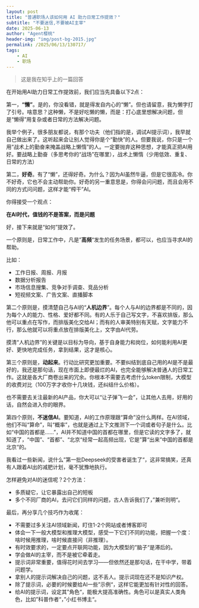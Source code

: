 ```yaml
---
layout: post
title: "普通职场人该如何用 AI 助力日常工作提效？"
subtitle: "不要迷信,不要被AI主宰"
date: 2025-06-13
author: "Agent樱桃"
header-img: "img/post-bg-2015.jpg"
permalink: /2025/06/13/130717/
tags: 
    - AI
    - 职场
---
```

>这是我在知乎上的一篇回答

在开始用AI助力日常工作提效前，我们应当先具备以下2点：

第一，**“懒”**。是的，你没看错，就是得发自内心的“懒”。但也请留意，我为懒字打了引号。啥意思？这种懒，不是好吃懒的懒，而是：打心底里想解决问题，但是“懒得”用复杂或者日常的方法解决问题。

我举个例子，很多朋友都说，有那个功夫（他们指的是，调试AI提示词），我早就自己做出来了。这听起来会让别人觉得你是个“勤快”的人。但要我说，你只是一个用“战术上的勤奋来掩盖战略上懒惰”的人。一定要抛弃这种思想，才能真正把AI用好。要战略上勤奋（多思考你的“战场”在哪里），战术上懒惰（少用低效、重复、日常的方法）

第二，**好奇**。有了“懒”，还得好奇。为什么？因为AI虽然牛逼，但是它很高冷。你不好奇，它也不会主动帮助你。好奇的另一重意思是，你得会问问题，而且会用不同的方式问问题，这样才能“榨干”AI。

你得接受一个观点：

**在AI时代，值钱的不是答案，而是问题**

好，接下来就是“如何”提效了。

一个原则是，日常工作中，凡是”**高频**“发生的任务场景，都可以，也应当寻求AI的帮助。

比如：

- 工作日报、周报、月报
- 数据分析报告
- 市场信息搜集、竞争对手调查、竞品分析
- 短视频文案、广告文案、直播脚本

第二个原则是，摸清楚自己与AI的“**人机边界**”。每个人与AI的边界都是不同的，因为每个人的能力、性格、爱好都不同。有的人乐于自己写文字，不喜欢排版，那么他可以重点在写作，而排版美化交给AI；而有的人审美特别有天赋，文字能力不行，那么他就可以将重点放在排版美化上，文字由AI代劳。

摸清“人机边界”的关键是以目标为导向，基于自身能力和岗位，如何能利用AI更好、更快地完成任务，拿到结果，这才是核心。

第三个原则是，**动起来**。行动比研究更加重要。不要纠结到底自己用的AI是不是最好的，我还是那句话，现在市面上即便最烂的AI，也完全能够解决普通人的日常工作。这就是各大厂商卷出来的冗余。你根本不需要去考虑什么token限制，大模型的收费对比（100万字才收你十几块钱，还纠结什么价格）。

也不需要去关注最新的AI产品，你大可以“让子弹飞一会”，让其他人去用，好用的话，自然会进入你的眼界。

第四个原则，**不迷信AI**。要知道，AI的工作原理跟“算命”没什么两样。在AI领域，他们不叫“算命”，叫“概率”，也就是通过上下文推测下一个词或者句子是什么。比如“中国的首都是……”，AI并不知道中国的首都在哪里，但是它读的文字多了，就知道了，“中国”、“首都”、“北京“经常一起高频出现，它是”算“出来”中国的首都是北京“的。

我看过一些新闻，说什么”第一批Deepseek的受害者诞生了“，这非常搞笑，还真有人跟着AI出的减肥计划，毫不犹豫地执行。

怎样避免对AI的迷信呢？2个方法：

- 多质疑它，让它暴露出自己的短板
- 多个不同厂商的AI，去问它们同样的问题，古人告诉我们了，”兼听则明“。

最后，再分享几个技巧作为收尾：

- 不需要过多关注AI领域新闻，盯住1-2个网站或者博客即可
- 体会一下一般大模型和推理大模型，感受一下它们不同的功能，把握一个度：啥时候用推理，啥时候直接问（非推理）。
- 有时效要求的，一定要点开联网功能，因为大模型的”脑子“是滞后的。
- 学会做AI的主宰，而不是被它牵着走。
- 提示词非常重要，值得花时间去学习——但依然还是那句话，在干中学，带着问题学。
- 拿别人的提示词解决自己的问题，这不丢人。提示词现在还不是知识产权。
- 除了提示词，必要的时候要给AI一些”示例“，这样它能更加有针对性的回答。
- 给AI的提示词，设定其”角色“，能极大提高准确性。角色可以是真实人类角色，比如”科普作者“，”小红书博主“。
